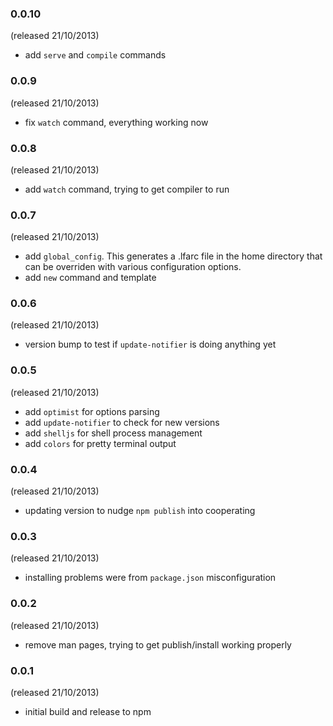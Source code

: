 ### 0.0.10
(released 21/10/2013)

- add `serve` and `compile` commands

### 0.0.9
(released 21/10/2013)

- fix `watch` command, everything working now

### 0.0.8
(released 21/10/2013)

- add `watch` command, trying to get compiler to run

### 0.0.7
(released 21/10/2013)

- add `global_config`. This generates a .lfarc file in the home directory that can be overriden with various configuration options.
- add `new` command and template

### 0.0.6
(released 21/10/2013)

- version bump to test if `update-notifier` is doing anything yet

### 0.0.5
(released 21/10/2013)

- add `optimist` for options parsing
- add `update-notifier` to check for new versions
- add `shelljs` for shell process management
- add `colors` for pretty terminal output

### 0.0.4
(released 21/10/2013)

- updating version to nudge `npm publish` into cooperating

### 0.0.3
(released 21/10/2013)

- installing problems were from `package.json` misconfiguration

### 0.0.2
(released 21/10/2013)

- remove man pages, trying to get publish/install working properly

### 0.0.1
(released 21/10/2013)

- initial build and release to npm